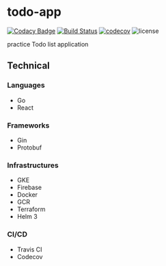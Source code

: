 # todo-app

[![Codacy Badge](https://api.codacy.com/project/badge/Grade/c998241a29af4004868f1f3953dd6fca)](https://app.codacy.com/gh/blackhorseya/todo-app?utm_source=github.com&utm_medium=referral&utm_content=blackhorseya/todo-app&utm_campaign=Badge_Grade)
[![Build Status](https://travis-ci.com/blackhorseya/todo-app.svg?branch=main)](https://travis-ci.com/blackhorseya/todo-app) [![codecov](https://codecov.io/gh/blackhorseya/todo-app/branch/main/graph/badge.svg?token=SV4V6G6QZJ)](https://codecov.io/gh/blackhorseya/todo-app) ![license](https://img.shields.io/github/license/blackhorseya/todo-app)

practice Todo list application

## Technical

### Languages

- Go
- React

### Frameworks

- Gin
- Protobuf

### Infrastructures

- GKE
- Firebase
- Docker
- GCR
- Terraform
- Helm 3

### CI/CD

- Travis CI
- Codecov
